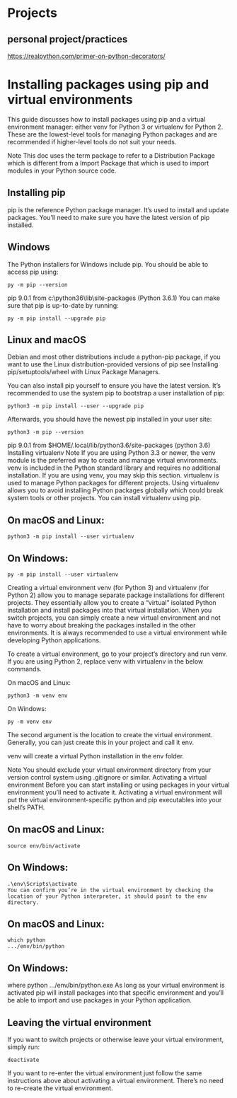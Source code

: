 # Projects

## personal project/practices

https://realpython.com/primer-on-python-decorators/

# Installing packages using pip and virtual environments

This guide discusses how to install packages using pip and a virtual environment manager: either venv for Python 3 or virtualenv for Python 2. These are the lowest-level tools for managing Python packages and are recommended if higher-level tools do not suit your needs.

Note This doc uses the term package to refer to a Distribution Package which is different from a Import Package that which is used to import modules in your Python source code.
## Installing pip
pip is the reference Python package manager. It’s used to install and update packages. You’ll need to make sure you have the latest version of pip installed.

## Windows
The Python installers for Windows include pip. You should be able to access pip using:
```
py -m pip --version
```
pip 9.0.1 from c:\python36\lib\site-packages (Python 3.6.1)
You can make sure that pip is up-to-date by running:
```
py -m pip install --upgrade pip
```
## Linux and macOS
Debian and most other distributions include a python-pip package, if you want to use the Linux distribution-provided versions of pip see Installing pip/setuptools/wheel with Linux Package Managers.

You can also install pip yourself to ensure you have the latest version. It’s recommended to use the system pip to bootstrap a user installation of pip:
```
python3 -m pip install --user --upgrade pip
```
Afterwards, you should have the newest pip installed in your user site:
```
python3 -m pip --version
```
pip 9.0.1 from $HOME/.local/lib/python3.6/site-packages (python 3.6)
Installing virtualenv
Note If you are using Python 3.3 or newer, the venv module is the preferred way to create and manage virtual environments. venv is included in the Python standard library and requires no additional installation. If you are using venv, you may skip this section.
virtualenv is used to manage Python packages for different projects. Using virtualenv allows you to avoid installing Python packages globally which could break system tools or other projects. You can install virtualenv using pip.

## On macOS and Linux:
```
python3 -m pip install --user virtualenv
```
## On Windows:
```
py -m pip install --user virtualenv
```
Creating a virtual environment
venv (for Python 3) and virtualenv (for Python 2) allow you to manage separate package installations for different projects. They essentially allow you to create a “virtual” isolated Python installation and install packages into that virtual installation. When you switch projects, you can simply create a new virtual environment and not have to worry about breaking the packages installed in the other environments. It is always recommended to use a virtual environment while developing Python applications.

To create a virtual environment, go to your project’s directory and run venv. If you are using Python 2, replace venv with virtualenv in the below commands.

On macOS and Linux:
```
python3 -m venv env
```
On Windows:
```
py -m venv env
```
The second argument is the location to create the virtual environment. Generally, you can just create this in your project and call it env.

venv will create a virtual Python installation in the env folder.

Note You should exclude your virtual environment directory from your version control system using .gitignore or similar.
Activating a virtual environment
Before you can start installing or using packages in your virtual environment you’ll need to activate it. Activating a virtual environment will put the virtual environment-specific python and pip executables into your shell’s PATH.

## On macOS and Linux:
```
source env/bin/activate
```
## On Windows:
```
.\env\Scripts\activate
You can confirm you’re in the virtual environment by checking the location of your Python interpreter, it should point to the env directory.
```
## On macOS and Linux:
```
which python
.../env/bin/python
```
## On Windows:

where python
.../env/bin/python.exe
As long as your virtual environment is activated pip will install packages into that specific environment and you’ll be able to import and use packages in your Python application.

## Leaving the virtual environment
If you want to switch projects or otherwise leave your virtual environment, simply run:
```
deactivate
```
If you want to re-enter the virtual environment just follow the same instructions above about activating a virtual environment. There’s no need to re-create the virtual environment.
